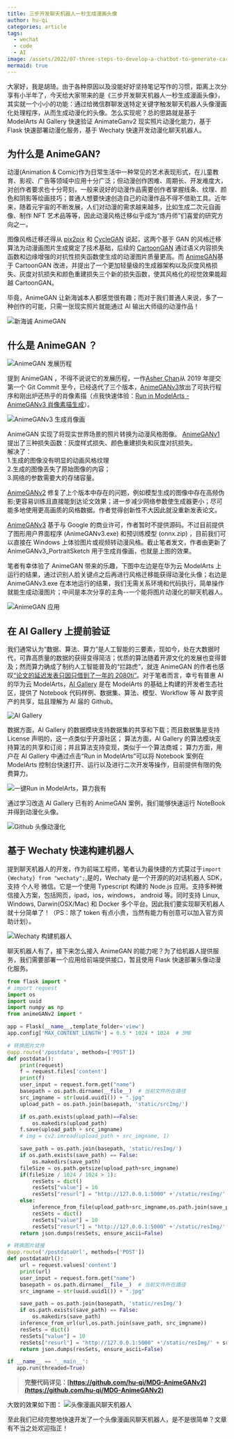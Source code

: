 ```yaml
---
title: 三步开发聊天机器人一秒生成漫画头像    
author: hu-qi    
categories: article    
tags:    
  - wechat    
  - code    
  - AI    
image: /assets/2022/07-three-steps-to-develop-a-chatbot-to-generate-cartoon-avatars-in-one-second/title.webp    
mermaid: true    
---
```



大家好，我是胡琦。由于各种原因以及没能好好坚持笔记写作的习惯，距离上次分享有小半年了，今天给大家带来的是《三步开发聊天机器人一秒生成漫画头像》，其实就一个小小的功能：通过给微信群聊发送特定关键字触发聊天机器人头像漫画化处理程序，从而生成动漫化的头像。怎么实现呢？总的思路就是基于 ModelArts AI Gallery 快速验证 AnimateGanv2 现实照片动漫化能力，基于 Flask 快速部署动漫化服务，基于 Wechaty 快速开发动漫化聊天机器人。

## 为什么是 AnimeGAN?

动漫(Animation & Comic)作为日常生活中一种常见的艺术表现形式，在儿童教育、影视、广告等领域中应用十分广泛；但动漫创作困难、周期长、开发难度大，对创作者要求也十分苛刻，一般来说好的动漫作品需要创作者掌握线条、纹理、颜色和阴影等绘画技巧；普通人想要快速创造自己的动漫作品不得不借助工具。近年来，随着元宇宙的不断发展，人们对动漫的需求越来越多，比如生成二次元自画像、制作 NFT 艺术品等等，因此动漫风格迁移似乎成为“炼丹师”们喜爱的研究方向之一。

图像风格迁移还得从 [pix2pix](https://phillipi.github.io/pix2pix/) 和 [CycleGAN](https://junyanz.github.io/CycleGAN/) 说起，这两个基于 GAN 的风格迁移算法为动漫画图片生成奠定了技术基础，后续的 [CartoonGAN](https://openaccess.thecvf.com/content_cvpr_2018/papers/Chen_CartoonGAN_Generative_Adversarial_CVPR_2018_paper.pdf) 通过语义内容损失函数和边缘增强的对抗性损失函数使生成的动漫图片质量更高。而 [AnimeGAN](https://github.com/TachibanaYoshino/AnimeGAN/blob/master/doc/Chen2020_Chapter_AnimeGAN.pdf)基于 CartoonGAN 改进，并提出了一个更加轻量级的生成器架构以及灰度风格损失、灰度对抗损失和颜色重建损失三个新的损失函数，使其风格化的视觉效果能超越 CartoonGAN。

毕竟，AnimeGAN 让新海诚本人都感觉很有趣；而对于我们普通人来说，多了一种创作的可能，只需一张现实照片就能通过 AI 输出大师级的动漫作品！

![新海诚 AnimeGAN](/assets/2022/07-three-steps-to-develop-a-chatbot-to-generate-cartoon-avatars-in-one-second/1.webp)

## 什么是 AnimeGAN ？

![AnimeGAN 发展历程](/assets/2022/07-three-steps-to-develop-a-chatbot-to-generate-cartoon-avatars-in-one-second/2.webp)

提到 AnimeGAN ，不得不说说它的发展历程，一作[Asher Chan](https://github.com/TachibanaYoshino)从 2019 年提交第一个 Git Commit 至今，已经迭代了三个版本，[AnimeGANv3](https://github.com/TachibanaYoshino/AnimeGANv3)放出了可执行程序和刚出炉还热乎的肖像素描（点我快速体验：[Run in ModelArts - AnimeGANv3 肖像素描生成](https://developer.huaweicloud.com/develop/aigallery/notebook/detail?id=8e87f943-9178-48d7-be00-28b9007dc7cb)）。

![AnimeGANv3 生成肖像画](/assets/2022/07-three-steps-to-develop-a-chatbot-to-generate-cartoon-avatars-in-one-second/3.webp)

AnimeGAN 实现了将现实世界场景的照片转换为动漫风格图像。 [AnimeGANv1](https://cdn.jsdelivr.net/gh/TachibanaYoshino/AnimeGAN/doc/Chen2020_Chapter_AnimeGAN.pdf) 提出了三种损失函数：灰度样式损失、颜色重建损失和灰度对抗损失。  
解决了：  
1.生成的图像没有明显的动画风格纹理  
2.生成的图像丢失了原始图像的内容；  
3.网络的参数需要大的存储容量。

[AnimeGANv2](https://tachibanayoshino.github.io/AnimeGANv2/) 修复了上个版本中存在的问题，例如模型生成的图像中存在高频伪影;更容易训练且直接能到达论文效果；进一步减少网络参数使生成器更小；尽可能多地使用更高画质的风格数据。作者觉得创新性不大因此就没重新发表论文。

[AnimeGANv3](https://github.com/TachibanaYoshino/AnimeGANv3) 基于与 Google 的商业许可，作者暂时不提供源码。不过目前提供了图形用户界面程序 (AnimeGANv3.exe) 和预训练模型 (onnx.zip) ，目前我们可以直接在 Windows 上体验图片或视频转动漫风格。截止笔者发文，作者由更新了 AnimeGANv3_PortraitSketch 用于生成肖像画，也就是上图的效果。

笔者有幸体验了 AnimeGAN 带来的乐趣，下图中左边是在华为云 ModelArts 上运行的结果，通过识别人脸关键点之后再进行风格迁移能获得动漫化头像；右边是 AnimeGANv3.exe 在本地运行的结果，我们无需关系环境和代码执行，简单操作就能生成动漫图片；中间是本次分享的主角--一个能将图片动漫化的聊天机器人。

![AnimeGAN 应用](/assets/2022/07-three-steps-to-develop-a-chatbot-to-generate-cartoon-avatars-in-one-second/4.webp)

## 在 AI Gallery 上提前验证

我们通常认为“数据、算法、算力”是人工智能的三要素，现如今，处在大数据时代，可靠高质量的数据的获得变得简洁；优质的算法随着开源文化的发展也变得普及；然而算力确成了制约人工智能普及的“拦路虎”，就连 AnimeGAN 的作者也感叹[“论文的延迟发表只因只借到了一年的 2080ti”](https://github.com/TachibanaYoshino/AnimeGANv3/issues/1)。对于笔者而言，幸亏有普惠 AI 的华为云 ModelArts，[AI Gallery](https://developer.huaweicloud.com/develop/aigallery/home.html) 是在 ModelArts 的基础上构建的开发者生态社区，提供了 Notebook 代码样例、数据集、算法、模型、Workflow 等 AI 数字资产的共享，姑且理解为 AI 届的 Github。

![AI Gallery](/assets/2022/07-three-steps-to-develop-a-chatbot-to-generate-cartoon-avatars-in-one-second/5.webp)

数据方面，AI Gallery 的数据模块支持数据集的共享和下载；而且数据集是支持 License 声明的，这一点类似于开源社区；
算法方面，AI Gallery 的算法模块支持算法的共享和订阅；并且算法支持变现，类似于一个算法商城；
算力方面，用户在 AI Gallery 中通过点击“Run in ModelArts”可以将 Notebook 案例在 ModelArts 控制台快速打开、运行以及进行二次开发等操作，目前提供有限的免费算力。

![一键Run in ModelArts，算力我有](/assets/2022/07-three-steps-to-develop-a-chatbot-to-generate-cartoon-avatars-in-one-second/6.webp)

通过学习改造 AI Gallery 已有的 AnimeGAN 案例，我们能够快速运行 NoteBook 并得到动漫化头像。

![Github 头像动漫化](/assets/2022/07-three-steps-to-develop-a-chatbot-to-generate-cartoon-avatars-in-one-second/7.webp)

## 基于 Wechaty 快速构建机器人

提到聊天机器人的开发，作为前端工程师，笔者认为最快捷的方式莫过于`import {Wechaty} from "wechaty";`,是的，Wechaty 是一个开源的的对话机器人 SDK，支持 个人号 微信。它是一个使用 Typescript 构建的 Node.js 应用。支持多种微信接入方案，包括网页，ipad，ios，windows， android 等。同时支持 Linux, Windows, Darwin(OSX/Mac) 和 Docker 多个平台。因此我们要实现聊天机器人就十分简单了！（PS：除了 token 有点小贵，当然有能力有创意可以加入官方资助计划）。

![Wechaty 构建机器人](/assets/2022/07-three-steps-to-develop-a-chatbot-to-generate-cartoon-avatars-in-one-second/8.webp)

聊天机器人有了，接下来怎么接入 AnimeGAN 的能力呢？为了给机器人提供服务，我们需要部署一个应用给前端提供接口，暂且使用 Flask 快速部署头像动漫化服务。

```python
from flask import *
# import request
import os
import uuid
import numpy as np
from animeGANv2 import *

app = Flask(__name__,template_folder='view')
app.config['MAX_CONTENT_LENGTH'] = 0.5 * 1024 * 1024  # 3MB

# 转换图片文件
@app.route('/postdata', methods=['POST'])
def postdata():
    print(request)
    f = request.files['content']
    print(f)
    user_input = request.form.get("name")
    basepath = os.path.dirname(__file__)  # 当前文件所在路径
    src_imgname = str(uuid.uuid1()) + ".jpg"
    upload_path = os.path.join(basepath, 'static/srcImg/')

    if os.path.exists(upload_path)==False:
        os.makedirs(upload_path)
    f.save(upload_path + src_imgname)
    # img = cv2.imread(upload_path + src_imgname, 1)

    save_path = os.path.join(basepath, 'static/resImg/')
    if os.path.exists(save_path) == False:
        os.makedirs(save_path)
    fileSize = os.path.getsize(upload_path+src_imgname)
    if(fileSize / 1024 / 1024 > 1):
        resSets = dict()
        resSets["value"] = 10
        resSets["resurl"] = "http://127.0.0.1:5000" +'/static/resImg/' + src_imgname
    else:
        inference_from_file(upload_path+src_imgname,os.path.join(save_path, src_imgname))
        resSets = dict()
        resSets["value"] = 10
        resSets["resurl"] = "http://127.0.0.1:5000" +'/static/resImg/' + src_imgname
    return json.dumps(resSets, ensure_ascii=False)

# 转换图片链接
@app.route('/postdataUrl', methods=['POST'])
def postdataUrl():
    url = request.values['content']
    print(url)
    user_input = request.form.get("name")
    basepath = os.path.dirname(__file__)  # 当前文件所在路径
    src_imgname = str(uuid.uuid1()) + ".jpg"

    save_path = os.path.join(basepath, 'static/resImg/')
    if os.path.exists(save_path) == False:
        os.makedirs(save_path)
    inference_from_url(url,os.path.join(save_path, src_imgname))
    resSets = dict()
    resSets["value"] = 10
    resSets["resurl"] = "http://127.0.0.1:5000" +'/static/resImg/' + src_imgname
    return json.dumps(resSets, ensure_ascii=False)

if __name__ == '__main__':
   app.run(threaded=True)
```

> **完整代码详见：[https://github.com/hu-qi/MDG-AnimeGANv2](https://github.com/hu-qi/MDG-AnimeGANv2)**

大致的效果如下图：
![头像漫画风聊天机器人](/assets/2022/07-three-steps-to-develop-a-chatbot-to-generate-cartoon-avatars-in-one-second/9.webp)

至此我们已经完整地快速开发了一个头像漫画风聊天机器人，是不是很简单？文章有不当之处欢迎指正！
